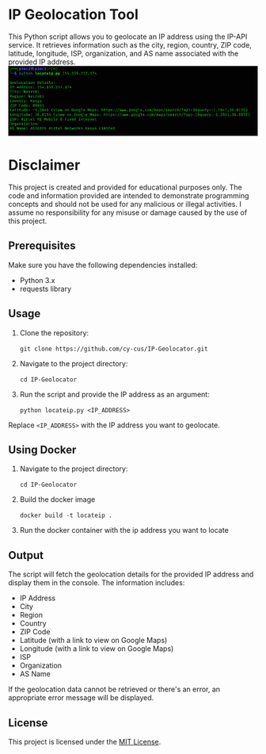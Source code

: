 # IP Geolocation Tool

This Python script allows you to geolocate an IP address using the IP-API service. It retrieves information such as the city, region, country, ZIP code, latitude, longitude, ISP, organization, and AS name associated with the provided IP address.
![Example Image](./ip--geolocator.png)

# Disclaimer

This project is created and provided for educational purposes only. The code and information provided are intended to demonstrate programming concepts and should not be used for any malicious or illegal activities. I assume no responsibility for any misuse or damage caused by the use of this project.

## Prerequisites

Make sure you have the following dependencies installed:

- Python 3.x
- requests library

## Usage

1. Clone the repository:

   ```git clone https://github.com/cy-cus/IP-Geolocator.git```


2. Navigate to the project directory:

   ```cd IP-Geolocator```


3. Run the script and provide the IP address as an argument:

   ```python locateip.py <IP_ADDRESS>```


Replace `<IP_ADDRESS>` with the IP address you want to geolocate.

## Using Docker

1. Navigate to the project directory:

	```cd IP-Geolocator```

2. Build the docker image

	```docker build -t locateip .```

3. Run the docker container with the ip address you want to locate



## Output

The script will fetch the geolocation details for the provided IP address and display them in the console. The information includes:

- IP Address
- City
- Region
- Country
- ZIP Code
- Latitude (with a link to view on Google Maps)
- Longitude (with a link to view on Google Maps)
- ISP
- Organization
- AS Name

If the geolocation data cannot be retrieved or there's an error, an appropriate error message will be displayed.

## License

This project is licensed under the [MIT License](LICENSE).

